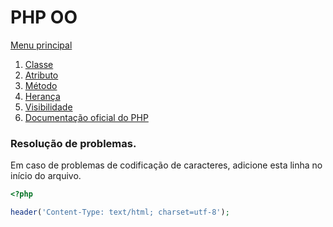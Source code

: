 # PHP OO

[Menu principal](https://github.com/operandbr/operand-is-cool/blob/master/README.md)

1. [Classe](https://github.com/operandbr/operand-is-cool/blob/master/PHP-OO/Classe.md)
2. [Atributo](https://github.com/operandbr/operand-is-cool/blob/master/PHP-OO/Atributo.md)
3. [Método](https://github.com/operandbr/operand-is-cool/blob/master/PHP-OO/Metodo.md)
4. [Herança](https://github.com/operandbr/operand-is-cool/blob/master/PHP-OO/Heranca.md)
5. [Visibilidade](https://github.com/operandbr/operand-is-cool/blob/master/PHP-OO/ModificadoresAcesso.md)
6. [Documentação oficial do PHP](http://php.net/)

### Resolução de problemas.

Em caso de problemas de codificação de caracteres, adicione esta linha no início do arquivo.
```php
<?php

header('Content-Type: text/html; charset=utf-8');
```
